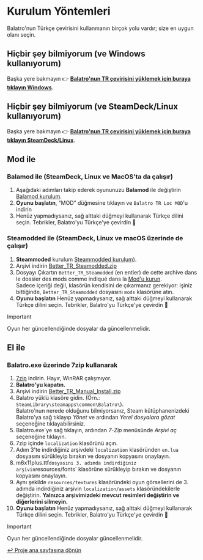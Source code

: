 # Kurulum Yöntemleri

Balatro'nun Türkçe çevirisini kullanmanın birçok yolu vardır; size en uygun olanı seçin.

## Hiçbir şey bilmiyorum (ve Windows kullanıyorum)

Başka yere bakmayın 👉 [**Balatro'nun TR çevirisini yüklemek için buraya tıklayın Windows**](QUICKSTART.md).

## Hiçbir şey bilmiyorum (ve SteamDeck/Linux kullanıyorum)

Başka yere bakmayın 👉 [**Balatro'nun TR çevirisini yüklemek için buraya tıklayın SteamDeck/Linux**](QUICKSTART_STEAMDECK.md).

## Mod ile

### Balamod ile (SteamDeck, Linux ve MacOS'ta da çalışır)

1. Aşağıdaki adımları takip ederek oyununuzu **Balamod** ile değiştirin [Balamod kurulum](https://github.com/balamod/balamod).
2. **Oyunu başlatın**, “MOD” düğmesine tıklayın ve `Balatro TR Loc MOD`'u indirin
3. Henüz yapmadıysanız, sağ alttaki düğmeyi kullanarak Türkçe dilini seçin. Tebrikler, Balatro'yu Türkçe'ye çevirdin 🥳

### Steamodded ile (SteamDeck, Linux ve macOS üzerinde de çalışır)

1. **Steammoded** kurulum [Steammodded kurulum)](https://github.com/Steamopollys/Steamodded?tab=readme-ov-file#installation).
2. Arşivi indirin [Better_TR_Steamodded.zip](https://github.com/ceeprus/balatro-turkish-translations/releases/latest/download/Better_TR_Steamodded.zip)
3. Dosyayı Çıkartın `Better_TR_Steamodded` (en entier) de cette archive dans le dossier des mods comme indiqué dans la [Mod'u kurun](https://github.com/Steamopollys/Steamodded?tab=readme-ov-file#how-to-install-a-mod). <br/> Sadece içeriği değil, klasörün kendisini de çıkarmanız gerekiyor: işiniz bittiğinde, `Better_TR_Steamodded` dosyasını `mods` klasörüne atın.
4. **Oyunu başlatın** Henüz yapmadıysanız, sağ alttaki düğmeyi kullanarak Türkçe dilini seçin. Tebrikler, Balatro'yu Türkçe'ye çevirdin 🥳

> [!IMPORTANT]
> Oyun her güncellendiğinde dosyalar da güncellenmelidir.

## El ile

### Balatro.exe üzerinde 7zip kullanarak

1. [7zip](https://7-zip.org/) indirin. Hayır, WinRAR çalışmıyor.
2. **Balatro'yu kapatın.**
3. Arşivi indirin [Better_TR_Manual_Install.zip](https://github.com/ceeprus/balatro-turkish-translations/releases/latest/download/Better_TR_Manual_Install.zip)
4. Balatro yüklü klasöre gidin. (Örn.: `SteamLibrary\steamapps\common\Balatro\`). <br/> Balatro'nun nerede olduğunu bilmiyorsanız, Steam kütüphanenizdeki Balatro'ya sağ tıklayıp _Yönet_ ve ardından _Yerel dosyalara gözat_ seçeneğine tıklayabilirsiniz.
5. Balatro.exe`ye sağ tıklayın, ardından _7-Zip_ menüsünde _Arşivi aç_ seçeneğine tıklayın.
6. 7zip içinde `localization` klasörünü açın.
7. Adım 3'te indirdiğiniz arşivdeki `localization` klasöründen `en.lua` dosyasını sürükleyip bırakın ve dosyanın kopyasını onaylayın.
8. m6x11plus.ttf`dosyasını 3. adımda indirdiğiniz arşivin`resources/fonts` klasörüne sürükleyip bırakın ve dosyanın kopyasını onaylayın.
9. Aynı şekilde `resources/textures` klasöründeki oyun görsellerini de 3. adımda indirdiğiniz arşivin `localization/assets` klasöründekilerle değiştirin. **Yalnızca arşivimizdeki mevcut resimleri değiştirin ve diğerlerini silmeyin.**
10. **Oyunu başlatın** Henüz yapmadıysanız, sağ alttaki düğmeyi kullanarak Türkçe dilini seçin. Tebrikler, Balatro'yu Türkçe'ye çevirdin 🥳

> [!IMPORTANT]
> Oyun her güncellendiğinde dosyalar güncellenmelidir.

[↩ Proje ana sayfasına dönün](https://github.com/ceeprus/balatro-turkish-translations)
